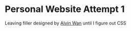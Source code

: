 # Personal Website Attempt 1

Leaving filler designed by [Alvin Wan](http://alvinwan.com) until I figure out CSS
